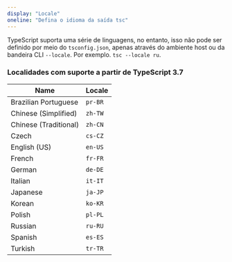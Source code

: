 ```yaml
---
display: "Locale"
oneline: "Defina o idioma da saída tsc"
---
```


TypeScript suporta uma série de linguagens, no entanto, isso não pode ser definido por meio do `tsconfig.json`, apenas
através do ambiente host ou da bandeira CLI `--locale`. Por exemplo. `tsc --locale ru`.

### Localidades com suporte a partir de TypeScript 3.7

| Name                  | Locale  |
| --------------------- | ------- |
| Brazilian Portuguese  | `pr-BR` |
| Chinese (Simplified)  | `zh-TW` |
| Chinese (Traditional) | `zh-CN` |
| Czech                 | `cs-CZ` |
| English (US)          | `en-US` |
| French                | `fr-FR` |
| German                | `de-DE` |
| Italian               | `it-IT` |
| Japanese              | `ja-JP` |
| Korean                | `ko-KR` |
| Polish                | `pl-PL` |
| Russian               | `ru-RU` |
| Spanish               | `es-ES` |
| Turkish               | `tr-TR` |
